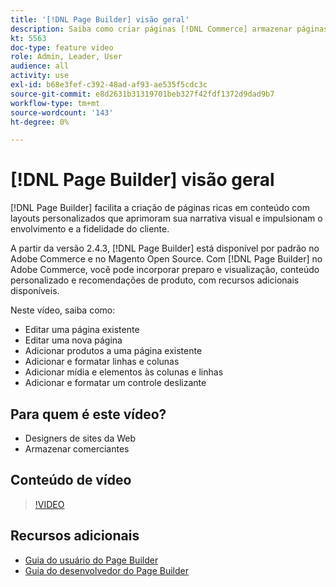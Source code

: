 ```yaml
---
title: '[!DNL Page Builder] visão geral'
description: Saiba como criar páginas [!DNL Commerce] armazenar páginas no Administrador usando [!DNL Page Builder].
kt: 5563
doc-type: feature video
role: Admin, Leader, User
audience: all
activity: use
exl-id: b68e3fef-c392-48ad-af93-ae535f5cdc3c
source-git-commit: e8d2631b31319701beb327f42fdf1372d9dad9b7
workflow-type: tm+mt
source-wordcount: '143'
ht-degree: 0%

---
```


# [!DNL Page Builder] visão geral

[!DNL Page Builder] facilita a criação de páginas ricas em conteúdo com layouts personalizados que aprimoram sua narrativa visual e impulsionam o envolvimento e a fidelidade do cliente.

A partir da versão 2.4.3, [!DNL Page Builder] está disponível por padrão no Adobe Commerce e no Magento Open Source. Com [!DNL Page Builder] no Adobe Commerce, você pode incorporar preparo e visualização, conteúdo personalizado e recomendações de produto, com recursos adicionais disponíveis.

Neste vídeo, saiba como:

- Editar uma página existente
- Editar uma nova página
- Adicionar produtos a uma página existente
- Adicionar e formatar linhas e colunas
- Adicionar mídia e elementos às colunas e linhas
- Adicionar e formatar um controle deslizante

## Para quem é este vídeo?

- Designers de sites da Web
- Armazenar comerciantes

## Conteúdo de vídeo

>[!VIDEO](https://video.tv.adobe.com/v/343781?quality=12&learn=on)

## Recursos adicionais

- [Guia do usuário do Page Builder](https://experienceleague.adobe.com/docs/commerce-admin/page-builder/guide-overview.html)
- [Guia do desenvolvedor do Page Builder](https://developer.adobe.com/commerce/frontend-core/page-builder/)
